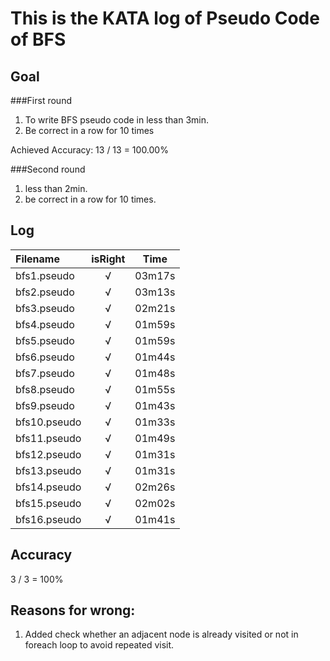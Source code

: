 # This is the KATA log of Pseudo Code of BFS

## Goal  
  
###First round  
  
1. To write BFS pseudo code in less than 3min.
2. Be correct in a row for 10 times
  
Achieved
Accuracy: 13 / 13 = 100.00%

###Second round  
  
1. less than 2min.
2. be correct in a row for 10 times.
  
## Log
  
| Filename           | isRight    | Time |
|:------------------ |:----------:|:----:|
| bfs1.pseudo        |√           |03m17s|
| bfs2.pseudo        |√           |03m13s|
| bfs3.pseudo        |√           |02m21s|
| bfs4.pseudo        |√           |01m59s|
| bfs5.pseudo        |√           |01m59s|
| bfs6.pseudo        |√           |01m44s|
| bfs7.pseudo        |√           |01m48s|
| bfs8.pseudo        |√           |01m55s|
| bfs9.pseudo        |√           |01m43s|
| bfs10.pseudo       |√           |01m33s|
| bfs11.pseudo       |√           |01m49s|
| bfs12.pseudo       |√           |01m31s|
| bfs13.pseudo       |√           |01m31s|
| bfs14.pseudo       |√           |02m26s|
| bfs15.pseudo       |√           |02m02s|
| bfs16.pseudo       |√           |01m41s|
  
## Accuracy
  
3 / 3 = 100%
  
## Reasons for wrong:
  
1. Added check whether an adjacent node is already visited or not in foreach loop to avoid repeated visit. 